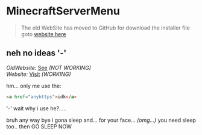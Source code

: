 # MinecraftServerMenu
> The old WebSite has moved to GitHub for download the installer file goto [website here](https://gabrielramires.github.io/MinecraftServerMenu) 
## neh no ideas '-'

*OldWebsite:* [See](https://minecraftservermenu.ramiresoliv.repl.co) *(NOT WORKING)* \
*Website:* [Visit](https://gabrielramires.github.io/MinecraftServerMenu) *(WORKING)*

hm...
only me use the:
``` markdown
<a href="anyhttps">idk</a>
```
'-'
wait why i use he?.....

bruh any way bye i gona sleep and... for your face... *(omg...)* you need sleep too.. then GO SLEEP NOW
